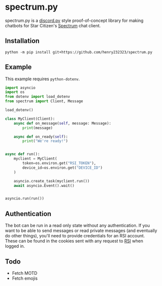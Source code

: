 # spectrum.py

spectrum.py is a [discord.py](https://github.com/Rapptz/discord.py) style proof-of-concept library for making chatbots
for Star Citizen's [Spectrum](https://robertsspaceindustries.com/spectrum/community/SC) chat client.

## Installation
```shell
python -m pip install git+https://github.com/henry232323/spectrum.py
```

## Example
This example requires `python-dotenv`.
```python
import asyncio
import os
from dotenv import load_dotenv
from spectrum import Client, Message

load_dotenv()

class MyClient(Client):
    async def on_message(self, message: Message):
        print(message)

    async def on_ready(self):
        print("We're ready!")


async def run():
    myclient = MyClient(
        token=os.environ.get("RSI_TOKEN"),
        device_id=os.environ.get("DEVICE_ID")
    )

    asyncio.create_task(myclient.run())
    await asyncio.Event().wait()


asyncio.run(run())
```

## Authentication
The bot can be run in a read only state without any authentication. 
If you want to be able to send messages or read private messages (and eventually do other things),
you'll need to provide credentials for an RSI account. These can be found in the cookies sent
with any request to [RSI](https://robertsspaceindustries.com/) when logged in.

## Todo
- Fetch MOTD
- Fetch emojis

